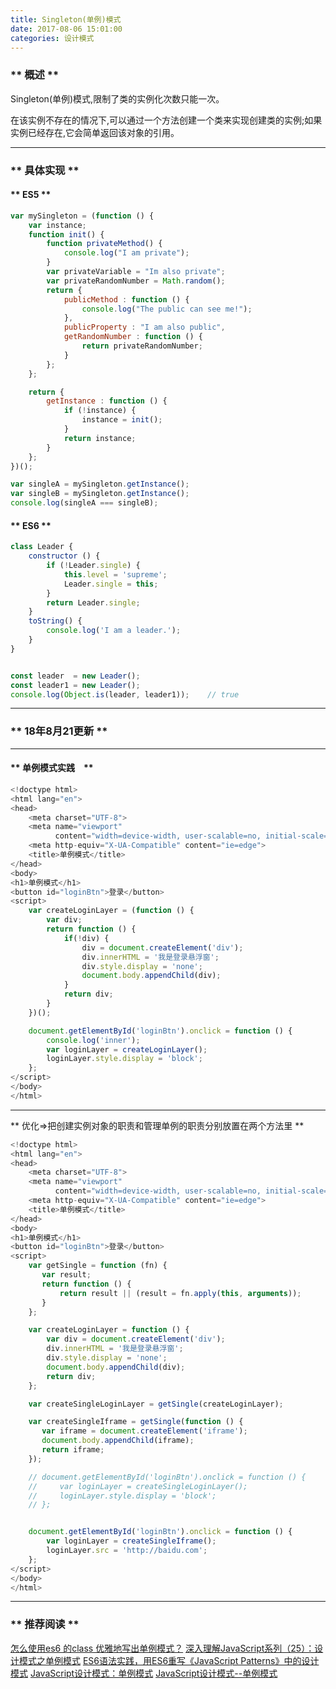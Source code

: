 ```yaml
---
title: Singleton(单例)模式
date: 2017-08-06 15:01:00
categories: 设计模式
---
```


### ** 概述 **

Singleton(单例)模式,限制了类的实例化次数只能一次。

在该实例不存在的情况下,可以通过一个方法创建一个类来实现创建类的实例;如果实例已经存在,它会简单返回该对象的引用。

**************

### ** 具体实现 **

#### ** ES5 **

```javascript
var mySingleton = (function () {
    var instance;
    function init() {
        function privateMethod() {
            console.log("I am private");
        }
        var privateVariable = "Im also private";
        var privateRandomNumber = Math.random();
        return {
            publicMethod : function () {
                console.log("The public can see me!");
            },
            publicProperty : "I am also public",
            getRandomNumber : function () {
                return privateRandomNumber;
            }
        };
    };

    return {
        getInstance : function () {
            if (!instance) {
                instance = init();
            }
            return instance;
        }
    };
})();

var singleA = mySingleton.getInstance();
var singleB = mySingleton.getInstance();
console.log(singleA === singleB);

```

#### ** ES6 **

```javascript
class Leader {
    constructor () {
        if (!Leader.single) {
            this.level = 'supreme';
            Leader.single = this;
        }
        return Leader.single;
    }
    toString() {
        console.log('I am a leader.');
    }
}


const leader  = new Leader();
const leader1 = new Leader();
console.log(Object.is(leader, leader1));    // true
```
**************

### ** 18年8月21更新 **

***************

#### ** 单例模式实践　**

```javascript
<!doctype html>
<html lang="en">
<head>
    <meta charset="UTF-8">
    <meta name="viewport"
          content="width=device-width, user-scalable=no, initial-scale=1.0, maximum-scale=1.0, minimum-scale=1.0">
    <meta http-equiv="X-UA-Compatible" content="ie=edge">
    <title>单例模式</title>
</head>
<body>
<h1>单例模式</h1>
<button id="loginBtn">登录</button>
<script>
    var createLoginLayer = (function () {
        var div;
        return function () {
            if(!div) {
                div = document.createElement('div');
                div.innerHTML = '我是登录悬浮窗';
                div.style.display = 'none';
                document.body.appendChild(div);
            }
            return div;
        }
    })();

    document.getElementById('loginBtn').onclick = function () {
        console.log('inner');
        var loginLayer = createLoginLayer();
        loginLayer.style.display = 'block';
    };
</script>
</body>
</html>
```
**************
** 优化=>把创建实例对象的职责和管理单例的职责分别放置在两个方法里 **

```javascript
<!doctype html>
<html lang="en">
<head>
    <meta charset="UTF-8">
    <meta name="viewport"
          content="width=device-width, user-scalable=no, initial-scale=1.0, maximum-scale=1.0, minimum-scale=1.0">
    <meta http-equiv="X-UA-Compatible" content="ie=edge">
    <title>单例模式</title>
</head>
<body>
<h1>单例模式</h1>
<button id="loginBtn">登录</button>
<script>
    var getSingle = function (fn) {
       var result;
       return function () {
           return result || (result = fn.apply(this, arguments));
       }
    };

    var createLoginLayer = function () {
        var div = document.createElement('div');
        div.innerHTML = '我是登录悬浮窗';
        div.style.display = 'none';
        document.body.appendChild(div);
        return div;
    };

    var createSingleLoginLayer = getSingle(createLoginLayer);

    var createSingleIframe = getSingle(function () {
       var iframe = document.createElement('iframe');
       document.body.appendChild(iframe);
       return iframe;
    });

    // document.getElementById('loginBtn').onclick = function () {
    //     var loginLayer = createSingleLoginLayer();
    //     loginLayer.style.display = 'block';
    // };


    document.getElementById('loginBtn').onclick = function () {
        var loginLayer = createSingleIframe();
        loginLayer.src = 'http://baidu.com';
    };
</script>
</body>
</html>
```


**************
### ** 推荐阅读 **

[怎么使用es6 的class 优雅地写出单例模式？](https://segmentfault.com/q/1010000007116553/a-1020000007117024)
[深入理解JavaScript系列（25）：设计模式之单例模式](http://www.cnblogs.com/TomXu/archive/2012/02/20/2352817.html)
[ES6语法实践，用ES6重写《JavaScript Patterns》中的设计模式](https://cnodejs.org/topic/5565b4a77d4c64752effb5dd)
[JavaScript设计模式：单例模式](http://www.zcfy.cc/article/javascript-design-patterns-the-singleton-918.html)
[JavaScript设计模式--单例模式](http://www.alloyteam.com/2012/10/common-javascript-design-patterns/)

